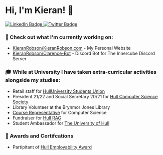 # Hi, I'm Kieran! 👋  <img src="https://komarev.com/ghpvc/?username=KieranRobson" alt="" align="center" />
<div id="badges">
  <a href="https://www.linkedin.com/in/kieranrobson/" target="_blank">
    <img src="https://img.shields.io/badge/LinkedIn-blue?style=for-the-badge&logo=linkedin&logoColor=white" alt="LinkedIn Badge"/>
  </a>
  <a href="">
    <img src="https://img.shields.io/badge/Twitter-blue?style=for-the-badge&logo=twitter&logoColor=white" alt="Twitter Badge"/>
  </a>
</div>

### 👷 Check out what I'm currently working on:
- [KieranRobson/KieranRobson.com](https://github.com/KieranRobson/KieranRobson.com) - My Personal Website
- [KieranRobson/Clarence-Bot](https://github.com/KieranRobson/Clarence-Bot) - Discord Bot for The Innercube Discord Server

### 🎓 While at University I have taken extra-curricular activities alongside my studies: 
- Retail staff for [HullUniversity Students Union](https://Hulluniunion.com)
- President 21/22 and Social Secretary 20/21 for [Hull Computer Science Society](https://hullcss.org/)
- Library Volunteer at the Brynmor Jones Library
- [Course Representative](https://hulluniunion.com/change-things/academic-reps?s=bar) for Computer Science
- Fundraiser for [Hull RAG](https://www.facebook.com/hulluniRAG/)
- Student Ambassador for [The University of Hull](https://hull.ac.uk)

### 👑 Awards and Certifcations
- Partipitant of [Hull Employability Award](https://hullawards.hull.ac.uk/)

